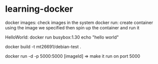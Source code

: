 # learning-docker

docker images: check images in the system
docker run: create container using the image we specified then spin up the container and run it

HelloWorld:
docker run busybox:1.30 echo "hello world"

docker build -t mt26691/debian-test .

docker run -d -p 5000:5000 [imageId] => make it run on port 5000